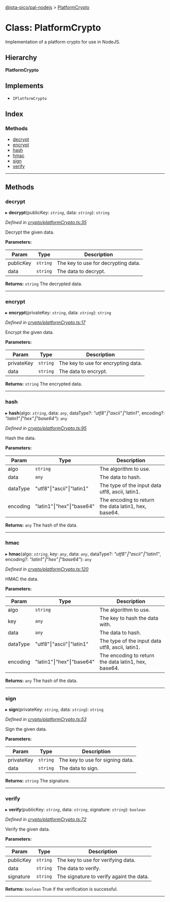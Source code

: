 [@iota-pico/pal-nodejs](../README.md) > [PlatformCrypto](../classes/platformcrypto.md)

# Class: PlatformCrypto

Implementation of a platform crypto for use in NodeJS.

## Hierarchy

**PlatformCrypto**

## Implements

* `IPlatformCrypto`

## Index

### Methods

* [decrypt](platformcrypto.md#decrypt)
* [encrypt](platformcrypto.md#encrypt)
* [hash](platformcrypto.md#hash)
* [hmac](platformcrypto.md#hmac)
* [sign](platformcrypto.md#sign)
* [verify](platformcrypto.md#verify)

---

## Methods

<a id="decrypt"></a>

###  decrypt

▸ **decrypt**(publicKey: *`string`*, data: *`string`*): `string`

*Defined in [crypto/platformCrypto.ts:35](https://github.com/iota-pico/pal-nodejs/blob/3740e20/src/crypto/platformCrypto.ts#L35)*

Decrypt the given data.

**Parameters:**

| Param | Type | Description |
| ------ | ------ | ------ |
| publicKey | `string`   |  The key to use for decrypting data. |
| data | `string`   |  The data to decrypt. |

**Returns:** `string`
The decrypted data.

___

<a id="encrypt"></a>

###  encrypt

▸ **encrypt**(privateKey: *`string`*, data: *`string`*): `string`

*Defined in [crypto/platformCrypto.ts:17](https://github.com/iota-pico/pal-nodejs/blob/3740e20/src/crypto/platformCrypto.ts#L17)*

Encrypt the given data.

**Parameters:**

| Param | Type | Description |
| ------ | ------ | ------ |
| privateKey | `string`   |  The key to use for encrypting data. |
| data | `string`   |  The data to encrypt. |

**Returns:** `string`
The encrypted data.

___

<a id="hash"></a>

###  hash

▸ **hash**(algo: *`string`*, data: *`any`*, dataType?: *"utf8"⎮"ascii"⎮"latin1"*, encoding?: *"latin1"⎮"hex"⎮"base64"*): `any`

*Defined in [crypto/platformCrypto.ts:95](https://github.com/iota-pico/pal-nodejs/blob/3740e20/src/crypto/platformCrypto.ts#L95)*

Hash the data.

**Parameters:**

| Param | Type | Description |
| ------ | ------ | ------ |
| algo | `string`   |  The algorithm to use. |
| data | `any`   |  The data to hash. |
| dataType | "utf8"⎮"ascii"⎮"latin1"   |  The type of the input data utf8, ascii, latin1. |
| encoding | "latin1"⎮"hex"⎮"base64"   |  The encoding to return the data latin1, hex, base64. |

**Returns:** `any`
The hash of the data.

___

<a id="hmac"></a>

###  hmac

▸ **hmac**(algo: *`string`*, key: *`any`*, data: *`any`*, dataType?: *"utf8"⎮"ascii"⎮"latin1"*, encoding?: *"latin1"⎮"hex"⎮"base64"*): `any`

*Defined in [crypto/platformCrypto.ts:120](https://github.com/iota-pico/pal-nodejs/blob/3740e20/src/crypto/platformCrypto.ts#L120)*

HMAC the data.

**Parameters:**

| Param | Type | Description |
| ------ | ------ | ------ |
| algo | `string`   |  The algorithm to use. |
| key | `any`   |  The key to hash the data with. |
| data | `any`   |  The data to hash. |
| dataType | "utf8"⎮"ascii"⎮"latin1"   |  The type of the input data utf8, ascii, latin1. |
| encoding | "latin1"⎮"hex"⎮"base64"   |  The encoding to return the data latin1, hex, base64. |

**Returns:** `any`
The hash of the data.

___

<a id="sign"></a>

###  sign

▸ **sign**(privateKey: *`string`*, data: *`string`*): `string`

*Defined in [crypto/platformCrypto.ts:53](https://github.com/iota-pico/pal-nodejs/blob/3740e20/src/crypto/platformCrypto.ts#L53)*

Sign the given data.

**Parameters:**

| Param | Type | Description |
| ------ | ------ | ------ |
| privateKey | `string`   |  The key to use for signing data. |
| data | `string`   |  The data to sign. |

**Returns:** `string`
The signature.

___

<a id="verify"></a>

###  verify

▸ **verify**(publicKey: *`string`*, data: *`string`*, signature: *`string`*): `boolean`

*Defined in [crypto/platformCrypto.ts:72](https://github.com/iota-pico/pal-nodejs/blob/3740e20/src/crypto/platformCrypto.ts#L72)*

Verify the given data.

**Parameters:**

| Param | Type | Description |
| ------ | ------ | ------ |
| publicKey | `string`   |  The key to use for verifying data. |
| data | `string`   |  The data to verify. |
| signature | `string`   |  The signature to verify againt the data. |

**Returns:** `boolean`
True if the verification is successful.

___

